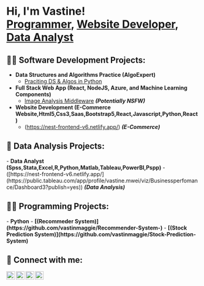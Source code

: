 <h1>Hi, I'm Vastine! <br/><a href="https://github.com/vastinmaggie">Programmer</a>, <a href="https://github.com/vastinmaggie">Website Developer</a>, <a href="https://github.com/vastinmaggie">Data Analyst</a></h1>

<h2>👨‍💻 Software Development Projects:</h2>

- <b>Data Structures and Algorithms Practice (AlgoExpert)</b>
  - [Praciting DS & Algos in Python](https://github.com/joshmadakor1/Algorithms-Practice)
- <b>Full Stack Web App (React, NodeJS, Azure, and Machine Learning Components)</b>
  - [Image Analysis Middleware](https://github.com/joshmadakor1/4chan-Image-Analysis-Middleware-C964) <b><i>(Potentially NSFW)</b></i>
- <b>Website Development (E-Commerce Website,Html5,Css3,Saas,Bootstrap5,React,Javascript,Python,React)</b>
  - (https://nest-frontend-v6.netlify.app/) <b><i>(E-Commerce)</b></i>
<h2>🔭 Data Analysis Projects:</h2>
- <b>Data Analyst (Spss,Stata,Excel,R,Python,Matlab,Tableau,PowerBI,Pspp)</b>
  - ([https://nest-frontend-v6.netlify.app/](https://public.tableau.com/app/profile/vastine.mwei/viz/Businessperfomance/Dashboard3?publish=yes)) <b><i>(Data Analysis)</b></i>
<h2>👨‍💻 Programming Projects:</h2>
- <b>Python</b>
- <b>[(Recommeder System)](https://github.com/vastinmaggie/Recommender-System-)</b>
- <b>[(Stock Prediction System)](https://github.com/vastinmaggie/Stock-Prediction-System)</b>

<h2> 🤳 Connect with me:</h2>

[<img align="left" alt="JoshMadakor | YouTube" width="22px" src="https://cdn.jsdelivr.net/npm/simple-icons@v3/icons/facebook.svg" />][youtube]
[<img align="left" alt="JoshMadakor | Twitter" width="22px" src="https://cdn.jsdelivr.net/npm/simple-icons@v3/icons/twitter.svg" />][twitter]
[<img align="left" alt="JoshMadakor | LinkedIn" width="22px" src="https://cdn.jsdelivr.net/npm/simple-icons@v3/icons/linkedin.svg" />][linkedin]
[<img align="left" alt="JoshMadakor | Instagram" width="22px" src="https://cdn.jsdelivr.net/npm/simple-icons@v3/icons/instagram.svg" />][instagram]

[twitter]: https://twitter.com/magdalinemwei
[youtube]: https://www.facebook.com/magdalinenzilani
[instagram]: https://www.instagram.com/magdalinemwei/
[linkedin]: https://linkedin.com/in/vastinemwei

<!--
**joshmadakor1/joshmadakor1** is a ✨ _special_ ✨ repository because its `README.md` (this file) appears on your GitHub profile.

Here are some ideas to get you started:

- 🔭 I’m currently working on ...
- 🌱 I’m currently learning ...
- 👯 I’m looking to collaborate on ...
- 🤔 I’m looking for help with ...
- 💬 Ask me about ...
- 📫 How to reach me: ...
- 😄 Pronouns: ...
- ⚡ Fun fact: ...
-->
